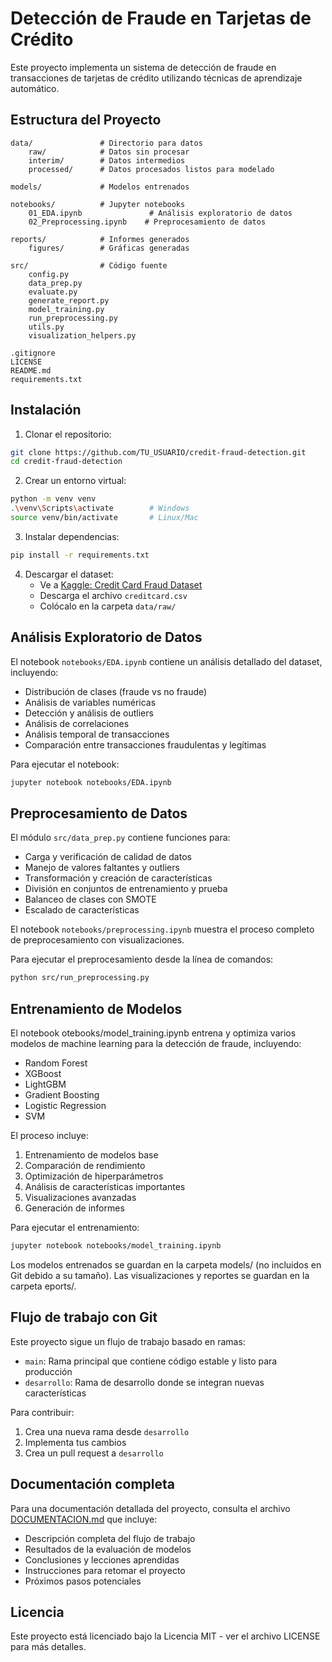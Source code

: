 # Detección de Fraude en Tarjetas de Crédito

Este proyecto implementa un sistema de detección de fraude en transacciones de tarjetas de crédito utilizando técnicas de aprendizaje automático.

## Estructura del Proyecto

```
data/               # Directorio para datos
    raw/            # Datos sin procesar
    interim/        # Datos intermedios
    processed/      # Datos procesados listos para modelado

models/             # Modelos entrenados

notebooks/          # Jupyter notebooks
    01_EDA.ipynb               # Análisis exploratorio de datos
    02_Preprocessing.ipynb    # Preprocesamiento de datos

reports/            # Informes generados
    figures/        # Gráficas generadas

src/                # Código fuente
    config.py
    data_prep.py
    evaluate.py
    generate_report.py
    model_training.py
    run_preprocessing.py
    utils.py
    visualization_helpers.py

.gitignore
LICENSE
README.md
requirements.txt
```

## Instalación

1. Clonar el repositorio:

```bash
git clone https://github.com/TU_USUARIO/credit-fraud-detection.git
cd credit-fraud-detection
```

2. Crear un entorno virtual:

```bash
python -m venv venv
.\venv\Scripts\activate        # Windows
source venv/bin/activate       # Linux/Mac
```

3. Instalar dependencias:

```bash
pip install -r requirements.txt
```

4. Descargar el dataset:
   - Ve a [Kaggle: Credit Card Fraud Dataset](https://www.kaggle.com/datasets/mlg-ulb/creditcardfraud)
   - Descarga el archivo `creditcard.csv`
   - Colócalo en la carpeta `data/raw/`

## Análisis Exploratorio de Datos

El notebook `notebooks/EDA.ipynb` contiene un análisis detallado del dataset, incluyendo:

- Distribución de clases (fraude vs no fraude)
- Análisis de variables numéricas
- Detección y análisis de outliers
- Análisis de correlaciones
- Análisis temporal de transacciones
- Comparación entre transacciones fraudulentas y legítimas

Para ejecutar el notebook:

```bash
jupyter notebook notebooks/EDA.ipynb
```

## Preprocesamiento de Datos

El módulo `src/data_prep.py` contiene funciones para:

- Carga y verificación de calidad de datos
- Manejo de valores faltantes y outliers
- Transformación y creación de características
- División en conjuntos de entrenamiento y prueba
- Balanceo de clases con SMOTE
- Escalado de características

El notebook `notebooks/preprocessing.ipynb` muestra el proceso completo de preprocesamiento con visualizaciones.

Para ejecutar el preprocesamiento desde la línea de comandos:

```bash
python src/run_preprocessing.py
```


## Entrenamiento de Modelos

El notebook 
otebooks/model_training.ipynb entrena y optimiza varios modelos de machine learning para la detección de fraude, incluyendo:

- Random Forest
- XGBoost
- LightGBM
- Gradient Boosting
- Logistic Regression
- SVM

El proceso incluye:
1. Entrenamiento de modelos base
2. Comparación de rendimiento
3. Optimización de hiperparámetros
4. Análisis de características importantes
5. Visualizaciones avanzadas
6. Generación de informes

Para ejecutar el entrenamiento:
```bash
jupyter notebook notebooks/model_training.ipynb
```

Los modelos entrenados se guardan en la carpeta models/ (no incluidos en Git debido a su tamaño).
Las visualizaciones y reportes se guardan en la carpeta 
eports/.

## Flujo de trabajo con Git

Este proyecto sigue un flujo de trabajo basado en ramas:

- `main`: Rama principal que contiene código estable y listo para producción
- `desarrollo`: Rama de desarrollo donde se integran nuevas características

Para contribuir:

1. Crea una nueva rama desde `desarrollo`
2. Implementa tus cambios
3. Crea un pull request a `desarrollo`

## Documentación completa

Para una documentación detallada del proyecto, consulta el archivo [DOCUMENTACION.md](./DOCUMENTACION.md) que incluye:
- Descripción completa del flujo de trabajo
- Resultados de la evaluación de modelos
- Conclusiones y lecciones aprendidas
- Instrucciones para retomar el proyecto
- Próximos pasos potenciales

## Licencia

Este proyecto está licenciado bajo la Licencia MIT - ver el archivo LICENSE para más detalles.